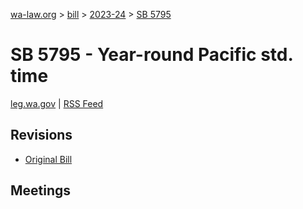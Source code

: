 [wa-law.org](/) > [bill](/bill/) > [2023-24](/bill/2023-24/) > [SB 5795](/bill/2023-24/sb/5795/)

# SB 5795 - Year-round Pacific std. time
[leg.wa.gov](https://app.leg.wa.gov/billsummary?BillNumber=5795&Year=2023&Initiative=false) | [RSS Feed](./rss.xml)

## Revisions
* [Original Bill](1/)

## Meetings